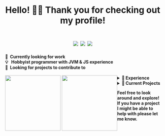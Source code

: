 <div align="center">
  <h1>Hello! 👋🏼 Thank you for checking out my profile!</h1>
  <h1>
    <a href="https://paypal.me/atrius"><img src="https://img.shields.io/badge/Support_Me-$-9900FF?style=for-the-badge&logo=paypal&logoColor=white"></a>
    <a href="mailto:xAtrius@outlook.com"><img src="https://img.shields.io/badge/Email_Me-xAtrius@outlook.com-EA4335?style=for-the-badge&logo=gmail&logoColor=white"></a>
    <a href="#"><img src="https://img.shields.io/github/followers/AtriusX?color=745df0&logo=github&style=for-the-badge"></a>
  </h1>
</div>
<b>
  💼 &nbsp;Currently looking for work
  <br />
  💡 &nbsp;&nbsp;Hobbyist programmer with JVM & JS experience
  <br />
  🔎 &nbsp;Looking for projects to contribute to
  <br />
</b>
</br>
<div align="center" style="float:left">
  <img height="180em" src="https://github-readme-stats.vercel.app/api?username=atriusx&bg_color=45,8052FF,5555FF&text_color=FFFFFF&title_color=21FFFF&icon_color=21FFFF&hide_border=true&border_radius=10&include_all_commits=true&count_private=true&custom_title=Github%20Stats" />
  <img height="180em" src="https://github-readme-stats.vercel.app/api/top-langs/?username=atriusx&layout=compact&bg_color=45,D82C20,FF5555&text_color=FFFFFF&title_color=FFF&icon_color=21FFFF&hide_border=true&border_radius=10&include_all_commits=true&count_private=true&custom_title=Language%20Breakdown&langs_count=8" />
</div>
<details>
  <summary><b>📝 Experience</b></summary>
  
  ## What I've Worked With
  
  **This is a shortlist of all the tools I've worked with to some extent in the past!**
  <div align="justify">
    <img src="https://img.shields.io/badge/Java-ED8B00?style=for-the-badge&logo=java&logoColor=white">
    <img src="https://img.shields.io/badge/Kotlin-7F52FF?&style=for-the-badge&logo=kotlin&logoColor=white">
    <img src="https://img.shields.io/badge/JavaScript-323330?style=for-the-badge&logo=javascript&logoColor=F7DF1E">
    <img src="https://img.shields.io/badge/TypeScript-007ACC?style=for-the-badge&logo=typescript&logoColor=white">
    <img src="https://img.shields.io/badge/Python-14354C?style=for-the-badge&logo=python&logoColor=white">
    <img src="https://img.shields.io/badge/HTML-E44D26?style=for-the-badge&logo=html5&logoColor=white">
    <img src="https://img.shields.io/badge/CSS-379AD6?style=for-the-badge&logo=css3&logoColor=white">
    <img src="https://img.shields.io/badge/P5.js-ED225D?style=for-the-badge&logo=p5.js&logoColor=white">
    <img src="https://img.shields.io/badge/Socket.io-000?style=for-the-badge&logo=socket.io&logoColor=white">
    <img src="https://img.shields.io/badge/React-10DAFF?style=for-the-badge&logo=react&logoColor=white">
    <img src="https://img.shields.io/badge/Next.js-000?style=for-the-badge&logo=next.js&logoColor=white">
    <img src="https://img.shields.io/badge/Express.js-313131?style=for-the-badge&logo=express&logoColor=white">
    <img src="https://img.shields.io/badge/Mikro_ORM-166788?style=for-the-badge&logo=mikroorm&logoColor=white">
    <img src="https://img.shields.io/badge/JDA-994BDC?style=for-the-badge">
    <img src="https://img.shields.io/badge/Jetbrains_Compose-4285F4?style=for-the-badge&logo=jetbrains&logoColor=white">
    <img src="https://img.shields.io/badge/Spring_Boot-6DB33F?style=for-the-badge&logo=springboot&logoColor=white">
    <img src="https://img.shields.io/badge/Git-F05032?style=for-the-badge&logo=git&logoColor=white">
    <img src="https://img.shields.io/badge/Github-181717?style=for-the-badge&logo=github&logoColor=white">
    <img src="https://img.shields.io/badge/Gitlab-FCA121?style=for-the-badge&logo=gitlab&logoColor=white">
    <img src="https://img.shields.io/badge/Gradle-02303A?style=for-the-badge&logo=gradle&logoColor=white">
    <img src="https://img.shields.io/badge/Maven-C71A36?style=for-the-badge&logo=apachemaven&logoColor=white">
    <img src="https://img.shields.io/badge/NPM-CB3837?style=for-the-badge&logo=npm&logoColor=white">
    <img src="https://img.shields.io/badge/Yarn-2C8EBB?style=for-the-badge&logo=yarn&logoColor=white">
    <img src="https://img.shields.io/badge/IntelliJ-000?style=for-the-badge&logo=intellijidea&logoColor=white">
    <img src="https://img.shields.io/badge/vscode-007ACC?style=for-the-badge&logo=visualstudiocode&logoColor=white">
    <img src="https://img.shields.io/badge/Docker-2496ED?style=for-the-badge&logo=docker&logoColor=white">
    <img src="https://img.shields.io/badge/Redis-DC382D?style=for-the-badge&logo=redis&logoColor=white">
    <img src="https://img.shields.io/badge/Postgres-4169E1?style=for-the-badge&logo=postgresql&logoColor=white">
    <img src="https://img.shields.io/badge/Paper_MC-5555FF?style=for-the-badge&logo=papermc&logoColor=white">
  </div>

  ## Other Things I Want To Explore
  
  **Things I want to experiment with, or have briefly looked at but haven't had the time to sit down with.**
  <div align="justify">
    <img src="https://img.shields.io/badge/Scala-DC322F?style=for-the-badge&logo=scala&logoColor=white">
    <img src="https://img.shields.io/badge/Rust-000000?style=for-the-badge&logo=rust&logoColor=white">
    <img src="https://img.shields.io/badge/Prisma-2D3748?style=for-the-badge&logo=prisma&logoColor=white">
    <img src="https://img.shields.io/badge/Spring-6DB33F?style=for-the-badge&logo=spring&logoColor=white">
    <img src="https://img.shields.io/badge/JUnit_5-25A162?style=for-the-badge&logo=junit5&logoColor=white">
    <img src="https://img.shields.io/badge/Vue-4FC08D?style=for-the-badge&logo=vue.js&logoColor=white">
    <img src="https://img.shields.io/badge/Svelte-FF3E00?style=for-the-badge&logo=svelte&logoColor=white">
    <img src="https://img.shields.io/badge/Gatsby-663399?style=for-the-badge&logo=gatsby&logoColor=white">
    <img src="https://img.shields.io/badge/Tailwind_CSS-06B6D4?style=for-the-badge&logo=tailwindcss&logoColor=white">
    <img src="https://img.shields.io/badge/Appwrite-F02E65?style=for-the-badge&logo=appwrite&logoColor=white">
    <img src="https://img.shields.io/badge/Storybook-FF4785?style=for-the-badge&logo=storybook&logoColor=white">
    <img src="https://img.shields.io/badge/Github_Actions-181717?style=for-the-badge&logo=githubactions&logoColor=white">
    <img src="https://img.shields.io/badge/Circle_CI-343434?style=for-the-badge&logo=circleci&logoColor=white">
    <img src="https://img.shields.io/badge/Kubernetes-326CE5?style=for-the-badge&logo=kubernetes&logoColor=white">
    <img src="https://img.shields.io/badge/AWS-232F3E?style=for-the-badge&logo=amazonaws&logoColor=white">
    <img src="https://img.shields.io/badge/Mongo_DB-47A248?style=for-the-badge&logo=mongodb&logoColor=white">
    <img src="https://img.shields.io/badge/SQLite-003B57?style=for-the-badge&logo=sqlite&logoColor=white">
    <img src="https://img.shields.io/badge/Graph_QL-E10098?style=for-the-badge&logo=graphql&logoColor=white">
    <img src="https://img.shields.io/badge/Figma-F24E1E?style=for-the-badge&logo=figma&logoColor=white">
  </div>
</details>
<details>
  <summary><b>🚀 Current Projects</b></summary>
  
  ## Active Projects

  <div align="justify">  
    <a href="https://github.com/AtriusX/Waystones"><img src="https://img.shields.io/badge/Waystones-8934eb?style=for-the-badge&url=https://github.com/AtriusX/Waystones/" /></a>
  </div>
  
  ## Inactive Projects
  
  <div align="justify">
    <a href="https://github.com/AtriusX/DungeonKit"><img src="https://img.shields.io/badge/DungeonKit-7F52FF?style=for-the-badge&url=https://github.com/AtriusX/DungeonKit/" /></a>
    <a href="https://github.com/AtriusX/Duelingo"><img src="https://img.shields.io/badge/Duelingo-58CC02?style=for-the-badge&url=https://github.com/AtriusX/Duelingo/" /></a>
  </div>
</details>

**Feel free to look around and explore! If you have a project I might be able to help with please let me know.**
